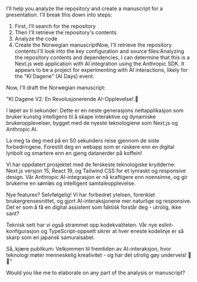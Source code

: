 I'll help you analyze the repository and create a manuscript for a presentation. I'll break this down into steps:

1. First, I'll search for the repository
2. Then I'll retrieve the repository's contents
3. Analyze the code
4. Create the Norwegian manuscriptNow, I'll retrieve the repository contents:I'll look into the key configuration and source files:Analyzing the repository contents and dependencies, I can determine that this is a Next.js web application with AI integration using the Anthropic SDK. It appears to be a project for experimenting with AI interactions, likely for the "KI Dagene" (AI Days) event.

Now, I'll draft the Norwegian manuscript:

"KI Dagene V2: En Revolusjonerende AI-Opplevelse! 🚀

I løpet av ti sekunder: Dette er en neste generasjons nettapplikasjon som bruker kunstig intelligens til å skape interaktive og dynamiske brukeropplevelser, bygget med de nyeste teknologiene som Next.js og Anthropic AI.

La meg ta deg med på en 50 sekunders reise gjennom de siste forbedringene. Forestill deg en webapp som er raskere enn en digital lynbolt og smartere enn en gjeng datanerder på koffein! 

Vi har oppdatert prosjektet med de ferskeste teknologiske krydderne: Next.js versjon 15, React 19, og Tailwind CSS for et lynraskt og responsive design. Vår Anthropic AI-integrasjon er nå kraftigere enn noensinne, og gir brukerne en sømløs og intelligent samtaleopplevelse.

Nye features? Selvfølgelig! Vi har forbedret ytelsen, forenklet brukergrensesnittet, og gjort AI-interaksjonene mer naturlige og responsive. Det er som å få en digital assistent som faktisk forstår deg - utrolig, ikke sant?

Teknisk sett har vi også strammet opp kodekvaliteten. Vår nye eslint-konfigurasjon og TypeScript-oppsett sikrer at hver eneste kodelinje er så skarp som en japansk samuraisabel. 

Så, kjære publikum: Velkommen til fremtiden av AI-interaksjon, hvor teknologi møter menneskelig kreativitet - og har det utrolig gøy underveis! 🤖✨"

Would you like me to elaborate on any part of the analysis or manuscript?